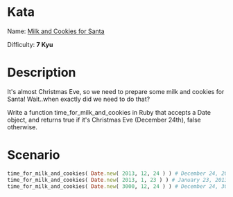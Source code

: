 # Kata
Name: [Milk and Cookies for Santa](https://www.codewars.com/kata/milk-and-cookies-for-santa)

Difficulty: **7 Kyu**

# Description
It's almost Christmas Eve, so we need to prepare some milk and cookies for Santa! Wait..when exactly did we need to do that?

Write a function time_for_milk_and_cookies in Ruby that accepts a Date object, and returns true if it's Christmas Eve (December 24th), false otherwise.

# Scenario
```ruby
time_for_milk_and_cookies( Date.new( 2013, 12, 24 ) ) # December 24, 2013 => returns true
time_for_milk_and_cookies( Date.new( 2013, 1, 23 ) ) # January 23, 2013 => returns false
time_for_milk_and_cookies( Date.new( 3000, 12, 24 ) ) # December 24, 3000 => returns true
```